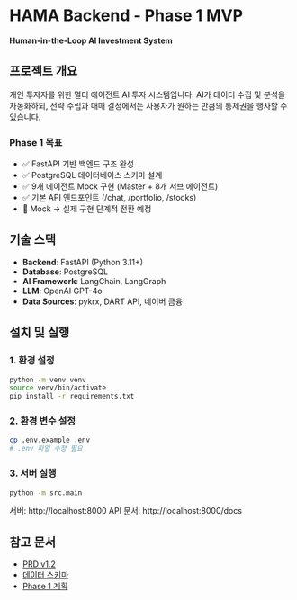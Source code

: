 # HAMA Backend - Phase 1 MVP

**Human-in-the-Loop AI Investment System**

## 프로젝트 개요

개인 투자자를 위한 멀티 에이전트 AI 투자 시스템입니다. AI가 데이터 수집 및 분석을 자동화하되, 전략 수립과 매매 결정에서는 사용자가 원하는 만큼의 통제권을 행사할 수 있습니다.

### Phase 1 목표

- ✅ FastAPI 기반 백엔드 구조 완성
- ✅ PostgreSQL 데이터베이스 스키마 설계
- ✅ 9개 에이전트 Mock 구현 (Master + 8개 서브 에이전트)
- ✅ 기본 API 엔드포인트 (/chat, /portfolio, /stocks)
- 🔄 Mock → 실제 구현 단계적 전환 예정

## 기술 스택

- **Backend**: FastAPI (Python 3.11+)
- **Database**: PostgreSQL
- **AI Framework**: LangChain, LangGraph
- **LLM**: OpenAI GPT-4o
- **Data Sources**: pykrx, DART API, 네이버 금융

## 설치 및 실행

### 1. 환경 설정

```bash
python -m venv venv
source venv/bin/activate
pip install -r requirements.txt
```

### 2. 환경 변수 설정

```bash
cp .env.example .env
# .env 파일 수정 필요
```

### 3. 서버 실행

```bash
python -m src.main
```

서버: http://localhost:8000
API 문서: http://localhost:8000/docs

## 참고 문서

- [PRD v1.2](docs/PRD.md)
- [데이터 스키마](docs/schema.md)
- [Phase 1 계획](docs/plan/phase1-overview.md)

